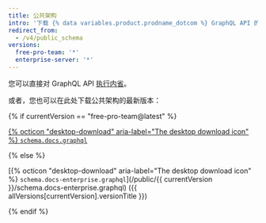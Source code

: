```yaml
---
title: 公共架构
intro: '下载 {% data variables.product.prodname_dotcom %} GraphQL API 的公共架构。'
redirect_from:
  - /v4/public_schema
versions:
  free-pro-team: '*'
  enterprise-server: '*'
---
```


您可以直接对 GraphQL API [执行内省](/v4/guides/intro-to-graphql/#discovering-the-graphql-api)。

或者，您也可以在此处下载公共架构的最新版本：

{% if currentVersion == "free-pro-team@latest" %}

[{% octicon "desktop-download" aria-label="The desktop download icon" %} `schema.docs.graphql`](/public/schema.docs.graphql)

{% else %}

[{% octicon "desktop-download" aria-label="The desktop download icon" %} `schema.docs-enterprise.graphql`](/public/{{ currentVersion }}/schema.docs-enterprise.graphql) ({{ allVersions[currentVersion].versionTitle }})

{% endif %}
